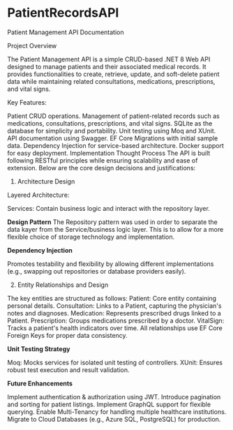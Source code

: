 # PatientRecordsAPI
Patient Management API Documentation

Project Overview

The Patient Management API is a simple CRUD-based .NET 8 Web API designed to manage patients and their associated medical records. It provides functionalities to create, retrieve, update, and soft-delete patient data while maintaining related consultations, medications, prescriptions, and vital signs.

Key Features:

Patient CRUD operations.
Management of patient-related records such as medications, consultations, prescriptions, and vital signs.
SQLite as the database for simplicity and portability.
Unit testing using Moq and XUnit.
API documentation using Swagger.
EF Core Migrations with initial sample data.
Dependency Injection for service-based architecture.
Docker support for easy deployment.
Implementation Thought Process
The API is built following RESTful principles while ensuring scalability and ease of extension. Below are the core design decisions and justifications:

1. Architecture Design

Layered Architecture:

Services: Contain business logic and interact with the repository layer.

**Design Pattern**
The Repository pattern was used in order to separate the data kayer from the Service/business logic layer. This is to allow for a more flexible choice of storage technology and implementation.

**Dependency Injection**

Promotes testability and flexibility by allowing different implementations (e.g., swapping out repositories or database providers easily).

2. Entity Relationships and Design

The key entities are structured as follows:
Patient: Core entity containing personal details.
Consultation: Links to a Patient, capturing the physician's notes and diagnoses.
Medication: Represents prescribed drugs linked to a Patient.
Prescription: Groups medications prescribed by a doctor.
VitalSign: Tracks a patient's health indicators over time.
All relationships use EF Core Foreign Keys for proper data consistency.

**Unit Testing Strategy**

Moq: Mocks services for isolated unit testing of controllers.
XUnit: Ensures robust test execution and result validation.

**Future Enhancements**

Implement authentication & authorization using JWT.
Introduce pagination and sorting for patient listings.
Implement GraphQL support for flexible querying.
Enable Multi-Tenancy for handling multiple healthcare institutions.
Migrate to Cloud Databases (e.g., Azure SQL, PostgreSQL) for production.

